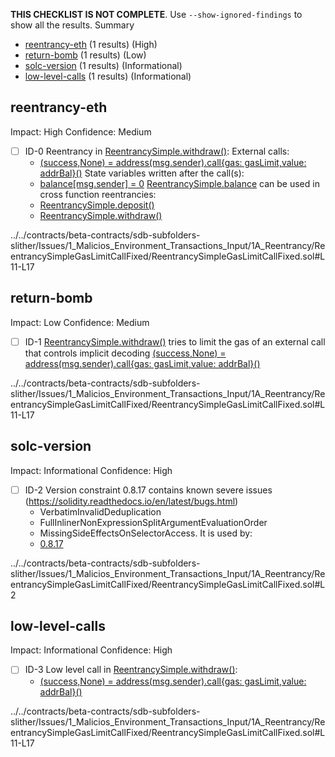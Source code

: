 **THIS CHECKLIST IS NOT COMPLETE**. Use `--show-ignored-findings` to show all the results.
Summary
 - [reentrancy-eth](#reentrancy-eth) (1 results) (High)
 - [return-bomb](#return-bomb) (1 results) (Low)
 - [solc-version](#solc-version) (1 results) (Informational)
 - [low-level-calls](#low-level-calls) (1 results) (Informational)
## reentrancy-eth
Impact: High
Confidence: Medium
 - [ ] ID-0
Reentrancy in [ReentrancySimple.withdraw()](../../contracts/beta-contracts/sdb-subfolders-slither/Issues/1_Malicios_Environment_Transactions_Input/1A_Reentrancy/ReentrancySimpleGasLimitCallFixed/ReentrancySimpleGasLimitCallFixed.sol#L11-L17):
	External calls:
	- [(success,None) = address(msg.sender).call{gas: gasLimit,value: addrBal}()](../../contracts/beta-contracts/sdb-subfolders-slither/Issues/1_Malicios_Environment_Transactions_Input/1A_Reentrancy/ReentrancySimpleGasLimitCallFixed/ReentrancySimpleGasLimitCallFixed.sol#L14)
	State variables written after the call(s):
	- [balance[msg.sender] = 0](../../contracts/beta-contracts/sdb-subfolders-slither/Issues/1_Malicios_Environment_Transactions_Input/1A_Reentrancy/ReentrancySimpleGasLimitCallFixed/ReentrancySimpleGasLimitCallFixed.sol#L15)
	[ReentrancySimple.balance](../../contracts/beta-contracts/sdb-subfolders-slither/Issues/1_Malicios_Environment_Transactions_Input/1A_Reentrancy/ReentrancySimpleGasLimitCallFixed/ReentrancySimpleGasLimitCallFixed.sol#L5) can be used in cross function reentrancies:
	- [ReentrancySimple.deposit()](../../contracts/beta-contracts/sdb-subfolders-slither/Issues/1_Malicios_Environment_Transactions_Input/1A_Reentrancy/ReentrancySimpleGasLimitCallFixed/ReentrancySimpleGasLimitCallFixed.sol#L7-L9)
	- [ReentrancySimple.withdraw()](../../contracts/beta-contracts/sdb-subfolders-slither/Issues/1_Malicios_Environment_Transactions_Input/1A_Reentrancy/ReentrancySimpleGasLimitCallFixed/ReentrancySimpleGasLimitCallFixed.sol#L11-L17)

../../contracts/beta-contracts/sdb-subfolders-slither/Issues/1_Malicios_Environment_Transactions_Input/1A_Reentrancy/ReentrancySimpleGasLimitCallFixed/ReentrancySimpleGasLimitCallFixed.sol#L11-L17


## return-bomb
Impact: Low
Confidence: Medium
 - [ ] ID-1
[ReentrancySimple.withdraw()](../../contracts/beta-contracts/sdb-subfolders-slither/Issues/1_Malicios_Environment_Transactions_Input/1A_Reentrancy/ReentrancySimpleGasLimitCallFixed/ReentrancySimpleGasLimitCallFixed.sol#L11-L17) tries to limit the gas of an external call that controls implicit decoding
	[(success,None) = address(msg.sender).call{gas: gasLimit,value: addrBal}()](../../contracts/beta-contracts/sdb-subfolders-slither/Issues/1_Malicios_Environment_Transactions_Input/1A_Reentrancy/ReentrancySimpleGasLimitCallFixed/ReentrancySimpleGasLimitCallFixed.sol#L14)

../../contracts/beta-contracts/sdb-subfolders-slither/Issues/1_Malicios_Environment_Transactions_Input/1A_Reentrancy/ReentrancySimpleGasLimitCallFixed/ReentrancySimpleGasLimitCallFixed.sol#L11-L17


## solc-version
Impact: Informational
Confidence: High
 - [ ] ID-2
Version constraint 0.8.17 contains known severe issues (https://solidity.readthedocs.io/en/latest/bugs.html)
	- VerbatimInvalidDeduplication
	- FullInlinerNonExpressionSplitArgumentEvaluationOrder
	- MissingSideEffectsOnSelectorAccess.
It is used by:
	- [0.8.17](../../contracts/beta-contracts/sdb-subfolders-slither/Issues/1_Malicios_Environment_Transactions_Input/1A_Reentrancy/ReentrancySimpleGasLimitCallFixed/ReentrancySimpleGasLimitCallFixed.sol#L2)

../../contracts/beta-contracts/sdb-subfolders-slither/Issues/1_Malicios_Environment_Transactions_Input/1A_Reentrancy/ReentrancySimpleGasLimitCallFixed/ReentrancySimpleGasLimitCallFixed.sol#L2


## low-level-calls
Impact: Informational
Confidence: High
 - [ ] ID-3
Low level call in [ReentrancySimple.withdraw()](../../contracts/beta-contracts/sdb-subfolders-slither/Issues/1_Malicios_Environment_Transactions_Input/1A_Reentrancy/ReentrancySimpleGasLimitCallFixed/ReentrancySimpleGasLimitCallFixed.sol#L11-L17):
	- [(success,None) = address(msg.sender).call{gas: gasLimit,value: addrBal}()](../../contracts/beta-contracts/sdb-subfolders-slither/Issues/1_Malicios_Environment_Transactions_Input/1A_Reentrancy/ReentrancySimpleGasLimitCallFixed/ReentrancySimpleGasLimitCallFixed.sol#L14)

../../contracts/beta-contracts/sdb-subfolders-slither/Issues/1_Malicios_Environment_Transactions_Input/1A_Reentrancy/ReentrancySimpleGasLimitCallFixed/ReentrancySimpleGasLimitCallFixed.sol#L11-L17


